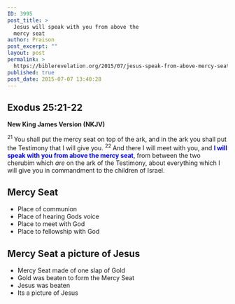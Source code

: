 ```yaml
---
ID: 3995
post_title: >
  Jesus will speak with you from above the
  mercy seat
author: Praison
post_excerpt: ""
layout: post
permalink: >
  https://biblerevelation.org/2015/07/jesus-speak-from-above-mercy-seat/
published: true
post_date: 2015-07-07 13:40:28
---
```

<h2><strong>Exodus 25:21-22</strong></h2>
<strong>New King James Version (NKJV)</strong>

<span id="en-NKJV-2217" class="text Exod-25-21"><sup class="versenum">21 </sup>You shall put the mercy seat on top of the ark, and in the ark you shall put the Testimony that I will give you. </span><span id="en-NKJV-2218" class="text Exod-25-22"><sup class="versenum">22 </sup>And there I will meet with you, and <span style="color: #0000ff;"><strong>I will speak with you from above the mercy seat</strong></span>, from between the two cherubim which <i>are</i> on the ark of the Testimony, about everything which I will give you in commandment to the children of Israel.</span>
<h2>Mercy Seat</h2>
<ul>
	<li>Place of communion</li>
	<li>Place of hearing Gods voice</li>
	<li>Place to meet with God</li>
	<li>Place to fellowship with God</li>
</ul>
<h2>Mercy Seat a picture of Jesus</h2>
<ul>
	<li>Mercy Seat made of one slap of Gold</li>
	<li>Gold was beaten to form the Mercy Seat</li>
	<li>Jesus was beaten</li>
	<li>Its a picture of Jesus</li>
</ul>